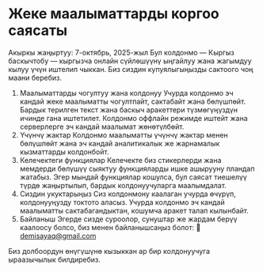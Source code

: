 # Жеке маалыматтарды коргоо саясаты

Акыркы жаңыртуу: 7-октябрь, 2025-жыл
Бул колдонмо — Кыргыз баскычтобу — кыргызча онлайн сүйлөшүүнү ыңгайлуу жана жагымдуу кылуу үчүн иштелип чыккан. Биз сиздин купуялыгыңызды сактоого чоң маани беребиз.
1. Маалыматтарды чогултуу жана колдонуу
Учурда колдонмо эч кандай жеке маалыматты чогултпайт, сактабайт жана бөлүшпөйт. Бардык терилген текст жана баскыч аракеттери түзмөгүңүздүн ичинде гана иштетилет. Колдонмо оффлайн режимде иштейт жана серверлерге эч кандай маалымат жөнөтүлбөйт.
2. Үчүнчү жактар
Колдонмо маалыматты үчүнчү жактар менен бөлүшпөйт жана эч кандай аналитикалык же жарнамалык кызматтарды колдонбойт.
3. Келечектеги функциялар
Келечекте биз стикерлерди жана мемдерди бөлүшүү сыяктуу функцияларды ишке ашырууну пландап жатабыз. Эгер мындай функциялар кошулса, бул саясат тиешелүү түрдө жаңыртылып, бардык колдонуучуларга маалымдалат.
4. Сиздин укуктарыңыз
Сиз колдонмону каалаган учурда өчүрүп, колдонууңузду токтото аласыз. Учурда колдонмо эч кандай маалыматты сактабагандыктан, кошумча аракет талап кылынбайт.
5. Байланыш
Эгерде сизде суроолор, сунуштар же жардам берүү каалоосу болсо, биз менен байланышсаңыз болот:
📧 demisayaq@gmail.com


Биз долбоордун өнүгүшүнө кызыккан ар бир колдонуучуга ыраазычылык билдиребиз.
